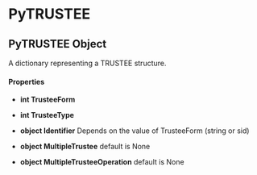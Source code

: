 # PyTRUSTEE

## PyTRUSTEE Object

A dictionary representing a TRUSTEE structure\.

#### Properties

  -  **int TrusteeForm** 
    

  -  **int TrusteeType** 
    

  -  **object Identifier** 
    Depends on the value of TrusteeForm \(string or sid\)

  -  **object MultipleTrustee** 
    default is None

  -  **object MultipleTrusteeOperation** 
    default is None